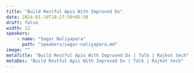 ```yaml
---
title: "Build Restful Apis With Improved Dx"
date: 2024-01-10T18:27:59+05:30
draft: false
width: 12
speakers:
    - name: "Sagar Naliyapara"
      path: "speakers/sagar-naliyapara.md"
image: ""
metaTitle: "Build Restful Apis With Improved Dx | Talk | Rajkot tech"
metaDes: "Build Restful Apis With Improved Dx | Talk | Rajkot tech"
---
```


